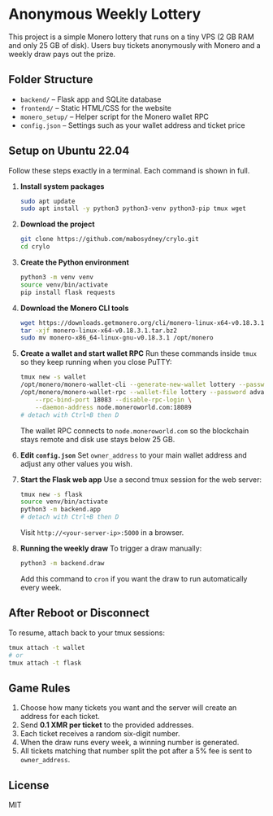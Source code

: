 # Anonymous Weekly Lottery

This project is a simple Monero lottery that runs on a tiny VPS (2 GB RAM and only 25 GB of disk). Users buy tickets anonymously with Monero and a weekly draw pays out the prize.

## Folder Structure
- `backend/` – Flask app and SQLite database
- `frontend/` – Static HTML/CSS for the website
- `monero_setup/` – Helper script for the Monero wallet RPC
- `config.json` – Settings such as your wallet address and ticket price

## Setup on Ubuntu 22.04
Follow these steps exactly in a terminal. Each command is shown in full.

1. **Install system packages**
   ```bash
   sudo apt update
   sudo apt install -y python3 python3-venv python3-pip tmux wget
   ```

2. **Download the project**

   ```bash
   git clone https://github.com/mabosydney/crylo.git
   cd crylo
   ```

3. **Create the Python environment**

   ```bash
   python3 -m venv venv
   source venv/bin/activate
   pip install flask requests
   ```

4. **Download the Monero CLI tools**
   ```bash
   wget https://downloads.getmonero.org/cli/monero-linux-x64-v0.18.3.1.tar.bz2
   tar -xjf monero-linux-x64-v0.18.3.1.tar.bz2
   sudo mv monero-x86_64-linux-gnu-v0.18.3.1 /opt/monero
   ```

5. **Create a wallet and start wallet RPC**
   Run these commands inside `tmux` so they keep running when you close PuTTY:
   ```bash
   tmux new -s wallet
   /opt/monero/monero-wallet-cli --generate-new-wallet lottery --password advance
   /opt/monero/monero-wallet-rpc --wallet-file lottery --password advance \
       --rpc-bind-port 18083 --disable-rpc-login \
       --daemon-address node.moneroworld.com:18089
   # detach with Ctrl+B then D
   ```
   The wallet RPC connects to `node.moneroworld.com` so the blockchain stays remote and disk use stays below 25 GB.

6. **Edit `config.json`**
   Set `owner_address` to your main wallet address and adjust any other values you wish.

7. **Start the Flask web app**
   Use a second tmux session for the web server:
   ```bash
   tmux new -s flask
   source venv/bin/activate
   python3 -m backend.app
   # detach with Ctrl+B then D
   ```
   Visit `http://<your-server-ip>:5000` in a browser.

8. **Running the weekly draw**
   To trigger a draw manually:
   ```bash
   python3 -m backend.draw
   ```
   Add this command to `cron` if you want the draw to run automatically every week.

## After Reboot or Disconnect
To resume, attach back to your tmux sessions:
```bash
tmux attach -t wallet
# or
tmux attach -t flask
```

## Game Rules
1. Choose how many tickets you want and the server will create an address for each ticket.
2. Send **0.1 XMR per ticket** to the provided addresses.
3. Each ticket receives a random six-digit number.
4. When the draw runs every week, a winning number is generated.
5. All tickets matching that number split the pot after a 5% fee is sent to `owner_address`.


## License
MIT
